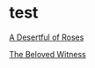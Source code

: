 # test

<a href= "http://www.columbia.edu/itc/mealac/pritchett/00ghalib/"> A Desertful of Roses </a>

[The Beloved Witness](http://asa.dhinitiative.org/)
